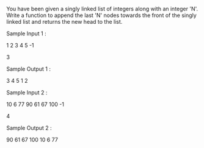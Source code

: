 You have been given a singly linked list of integers along with an integer 'N'. 
Write a function to append the last 'N' nodes towards the front of the singly 
linked list and returns the new head to the list.

Sample Input 1 :

1 2 3 4 5 -1

3

Sample Output 1 :

3 4 5 1 2

Sample Input 2 :

10 6 77 90 61 67 100 -1

4

Sample Output 2 :

90 61 67 100 10 6 77 
